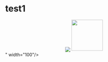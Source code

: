 # test1
<div id="header" align="center">
  <img src="<div id="header" align="center">
  <img src="https://images.ctfassets.net/rc3dlxapnu6k/5FZzSf4dAj0kAJ3UGxtJIP/26b4bab2b76f76a973c42fe2626d28d3/Marokko__Legzira-Strand.jpg?w=3700&h=2081&fl=progressive&q=50&fm=jpg" width="100"/>
</div>" width="100"/>
</div>
